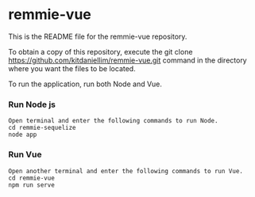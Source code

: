 # remmie-vue

This is the README file for the remmie-vue repository.

To obtain a copy of this repository, execute the git clone https://github.com/kitdaniellim/remmie-vue.git command in the directory where you want the files to be located.

To run the application, run both Node and Vue.

### Run Node js
```
Open terminal and enter the following commands to run Node.
cd remmie-sequelize
node app
```

### Run Vue 
```
Open another terminal and enter the following commands to run Vue.
cd remmie-vue 
npm run serve
```


